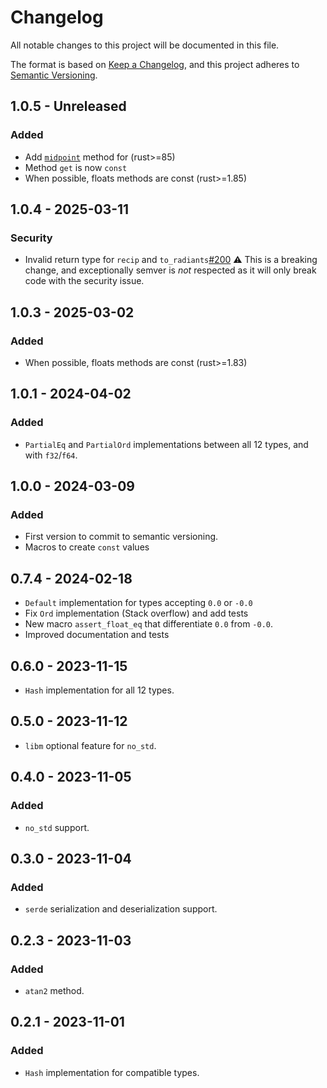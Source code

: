 # Changelog

All notable changes to this project will be documented in this file.

The format is based on [Keep a Changelog](https://keepachangelog.com/en/1.1.0/),
and this project adheres to [Semantic Versioning](https://semver.org/spec/v2.0.0.html).

## 1.0.5 - Unreleased

### Added

- Add [`midpoint`](https://doc.rust-lang.org/core/primitive.f32.html#method.midpoint) method for (rust>=85)
- Method `get` is now `const`
- When possible, floats methods are const (rust>=1.85)

## 1.0.4 - 2025-03-11

### Security

- Invalid return type for `recip` and `to_radiants`[#200](https://github.com/tdelmas/typed_floats/pull/200)
⚠️ This is a breaking change, and exceptionally semver is *not* respected as it will only break code with the security issue.

## 1.0.3 - 2025-03-02

### Added

- When possible, floats methods are const (rust>=1.83)

## 1.0.1 - 2024-04-02

### Added

- `PartialEq` and `PartialOrd` implementations between all 12 types, and with `f32`/`f64`.

## 1.0.0 - 2024-03-09

### Added

- First version to commit to semantic versioning.
- Macros to create `const` values

## 0.7.4 - 2024-02-18

- `Default` implementation for types accepting `0.0` or `-0.0`
- Fix `Ord` implementation (Stack overflow) and add tests
- New macro `assert_float_eq` that differentiate `0.0` from `-0.0`.
- Improved documentation and tests

## 0.6.0 - 2023-11-15

- `Hash` implementation for all 12 types.

## 0.5.0 - 2023-11-12

- `libm` optional feature for `no_std`.

## 0.4.0 - 2023-11-05

### Added

- `no_std` support.

## 0.3.0 - 2023-11-04

### Added

- `serde` serialization and deserialization support.

## 0.2.3 - 2023-11-03

### Added

- `atan2` method.

## 0.2.1 - 2023-11-01

### Added

- `Hash` implementation for compatible types.
